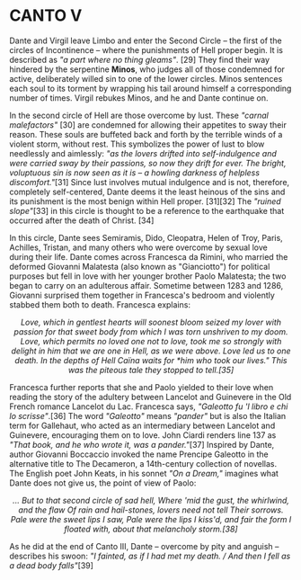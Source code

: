 # CANTO V

Dante and Virgil leave Limbo and enter the Second Circle – the first of the circles of Incontinence – where the punishments of Hell proper begin. It is described as *"a part where no thing gleams"*. [29] They find their way hindered by the serpentine **Minos**, who judges all of those condemned for active, deliberately willed sin to one of the lower circles. Minos sentences each soul to its torment by wrapping his tail around himself a corresponding number of times. Virgil rebukes Minos, and he and Dante continue on.

In the second circle of Hell are those overcome by lust. These *"carnal malefactors"* [30] are condemned for allowing their appetites to sway their reason. These souls are buffeted back and forth by the terrible winds of a violent storm, without rest. This symbolizes the power of lust to blow needlessly and aimlessly: *"as the lovers drifted into self-indulgence and were carried sway by their passions, so now they drift for ever. The bright, voluptuous sin is now seen as it is – a howling darkness of helpless discomfort."*[31] Since lust involves mutual indulgence and is not, therefore, completely self-centered, Dante deems it the least heinous of the sins and its punishment is the most benign within Hell proper. [31][32] The *"ruined slope"*[33] in this circle is thought to be a reference to the earthquake that occurred after the death of Christ. [34]

In this circle, Dante sees Semiramis, Dido, Cleopatra, Helen of Troy, Paris, Achilles, Tristan, and many others who were overcome by sexual love during their life. Dante comes across Francesca da Rimini, who married the deformed Giovanni Malatesta (also known as "Gianciotto") for political purposes but fell in love with her younger brother Paolo Malatesta; the two began to carry on an adulterous affair. Sometime between 1283 and 1286, Giovanni surprised them together in Francesca's bedroom and violently stabbed them both to death. Francesca explains:

<p align="center">
<i>Love, which in gentlest hearts will soonest bloom
  seized my lover with passion for that sweet body
  from which I was torn unshriven to my doom.
Love, which permits no loved one not to love,
  took me so strongly with delight in him
  that we are one in Hell, as we were above.
Love led us to one death. In the depths of Hell
  Caïna waits for *him who took our lives."
  This was the piteous tale they stopped to tell.[35]</i>
</p>

Francesca further reports that she and Paolo yielded to their love when reading the story of the adultery between Lancelot and Guinevere in the Old French romance Lancelot du Lac. Francesca says, *"Galeotto fu 'l libro e chi lo scrisse"*.[36] The word *"Galeotto"* means  *"pander"* but is also the Italian term for Gallehaut, who acted as an intermediary between Lancelot and Guinevere, encouraging them on to love. John Ciardi renders line 137 as *"That book, and he who wrote it, was a pander."*[37] Inspired by Dante, author Giovanni Boccaccio invoked the name Prencipe Galeotto in the alternative title to The Decameron, a 14th-century collection of novellas. The English poet John Keats, in his sonnet *"On a Dream,"* imagines what Dante does not give us, the point of view of Paolo:

<p align="center">
<i>... But to that second circle of sad hell,
Where 'mid the gust, the whirlwind, and the flaw
Of rain and hail-stones, lovers need not tell
Their sorrows. Pale were the sweet lips I saw,
Pale were the lips I kiss'd, and fair the form
I floated with, about that melancholy storm.[38]</i>
</p>

As he did at the end of Canto III, Dante – overcome by pity and anguish – describes his swoon: *"I fainted, as if I had met my death. / And then I fell as a dead body falls"*[39]
